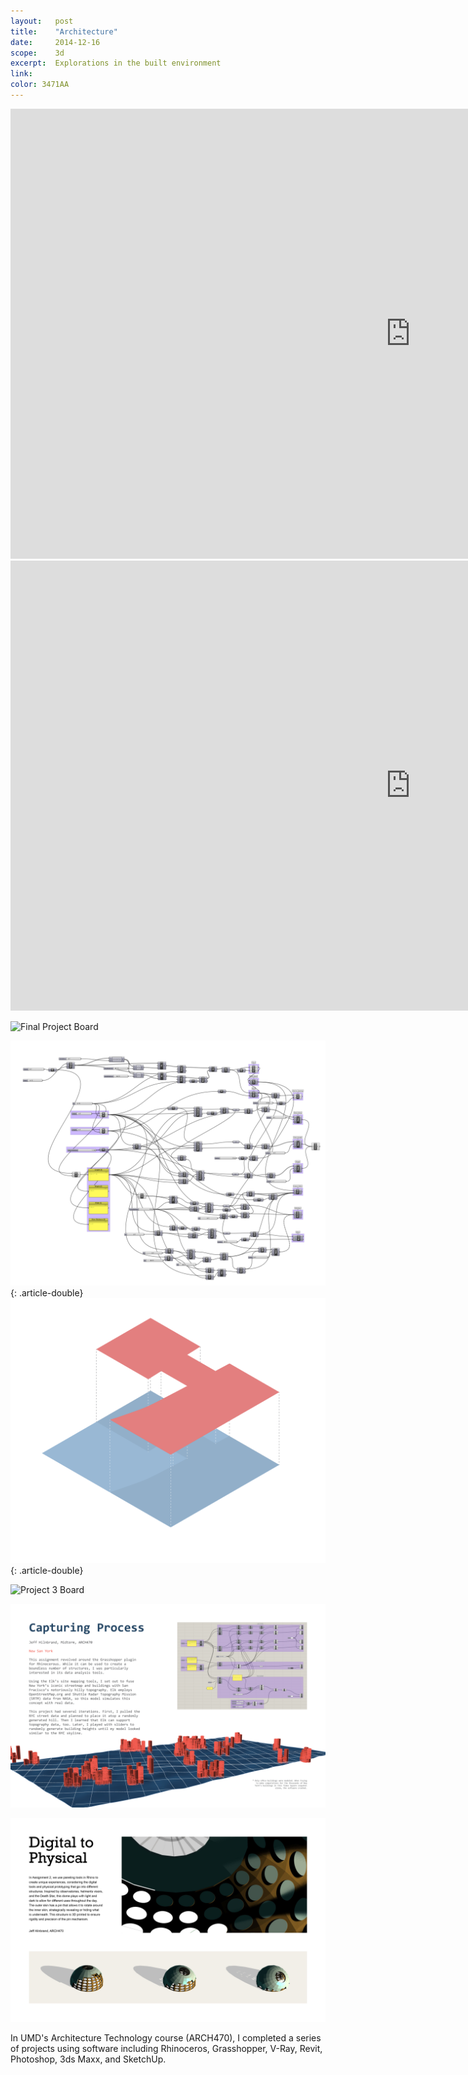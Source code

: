 ```yaml
---
layout:   post
title:    "Architecture"
date:     2014-12-16
scope:    3d
excerpt:  Explorations in the built environment
link:     
color: 3471AA
---
```


<div class="article-double">
    <iframe src="http://gfycat.com/ifr/FrankNippyEuropeanfiresalamander" frameborder="0" scrolling="no" width="1280" height="720" style="-webkit-backface-visibility: hidden;-webkit-transform: scale(1);" ></iframe>
</div>
<div class="article-double">
    <iframe src="http://gfycat.com/ifr/TinyClutteredDore" frameborder="0" scrolling="no" width="1280" height="720" style="-webkit-backface-visibility: hidden;-webkit-transform: scale(1);" ></iframe>
</div>

![Final Project Board](/images/architecture_final-board.png)

![Final Project Definition](/images/architecture_final-definition.png){: .article-double}
![Final Project Diagram](/images/architecture_final-diagram.png){: .article-double}

![Project 3 Board](/images/architecture_3-board.png)

![Midterm Project Board](/images/architecture_midterm-board.png)

![Project 2 Board](/images/architecture_2-board.png)

<p class="article-body">In UMD's Architecture Technology course (ARCH470), I completed a series of projects using software including Rhinoceros, Grasshopper, V-Ray, Revit, Photoshop, 3ds Maxx, and SketchUp.</p>
